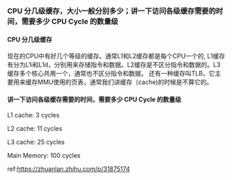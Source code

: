 ### CPU 分几级缓存，大小一般分别多少；讲一下访问各级缓存需要的时间，需要多少 CPU Cycle 的数量级

#### CPU 分几级缓存

现在的CPU中有好几个等级的缓存。通常L1和L2缓存都是每个CPU一个的, L1缓存有分为L1i和L1d，分别用来存储指令和数据。L2缓存是不区分指令和数据的。L3缓存多个核心共用一个，通常也不区分指令和数据。 还有一种缓存叫TLB，它主要用来缓存MMU使用的页表，通常我们讲缓存（cache)的时候是不算它的。

#### 讲一下访问各级缓存需要的时间，需要多少 CPU Cycle 的数量级

L1 cache: 3 cycles

L2 cache: 11 cycles

L3 cache: 25 cycles

Main Memory: 100 cycles



ref:https://zhuanlan.zhihu.com/p/31875174